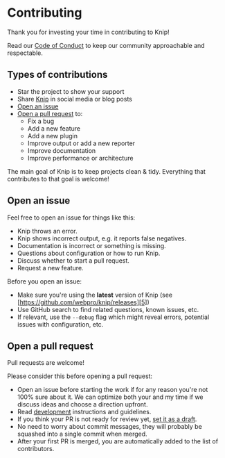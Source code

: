 # Contributing

Thank you for investing your time in contributing to Knip!

Read our [Code of Conduct][1] to keep our community approachable and respectable.

## Types of contributions

- Star the project to show your support
- Share [Knip][2] in social media or blog posts
- [Open an issue][3]
- [Open a pull request][4] to:
  - Fix a bug
  - Add a new feature
  - Add a new plugin
  - Improve output or add a new reporter
  - Improve documentation
  - Improve performance or architecture

The main goal of Knip is to keep projects clean & tidy. Everything that contributes to that goal is welcome!

## Open an issue

Feel free to open an issue for things like this:

- Knip throws an error.
- Knip shows incorrect output, e.g. it reports false negatives.
- Documentation is incorrect or something is missing.
- Questions about configuration or how to run Knip.
- Discuss whether to start a pull request.
- Request a new feature.

Before you open an issue:

- Make sure you're using the **latest** version of Knip (see [https://github.com/webpro/knip/releases][5])
- Use GitHub search to find related questions, known issues, etc.
- If relevant, use the `--debug` flag which might reveal errors, potential issues with configuration, etc.

## Open a pull request

Pull requests are welcome!

Please consider this before opening a pull request:

- Open an issue before starting the work if for any reason you're not 100% sure about it. We can optimize both your and
  my time if we discuss ideas and choose a direction upfront.
- Read [development][6] instructions and guidelines.
- If you think your PR is not ready for review yet, [set it as a draft][7].
- No need to worry about commit messages, they will probably be squashed into a single commit when merged.
- After your first PR is merged, you are automatically added to the list of contributors.

[1]: ./CODE_OF_CONDUCT.md
[2]: https://knip.dev
[3]: #open-an-issue
[4]: #open-a-pull-request
[5]: https://github.com/webpro/knip/releases
[6]: ./DEVELOPMENT.md
[7]: https://docs.github.com/en/pull-requests/collaborating-with-pull-requests/proposing-changes-to-your-work-with-pull-requests/changing-the-stage-of-a-pull-request
